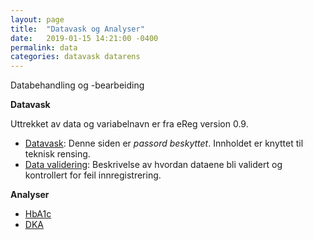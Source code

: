 ```yaml
---
layout: page
title:  "Datavask og Analyser"
date:   2019-01-15 14:21:00 -0400
permalink: data
categories: datavask datarens
---
```


Databehandling og -bearbeiding

**Datavask**

Uttrekket av data og variabelnavn er fra eReg version 0.9.

- [Datavask](https://bdreg.github.io/datavask/datavask_2018.html): Denne siden er
  *passord beskyttet*. Innholdet er knyttet til teknisk rensing.  
- [Data validering](https://bdreg.github.io/datavask/data_validering2018.nb.html):
  Beskrivelse av hvordan dataene bli validert og kontrollert for feil
  innregistrering.

**Analyser**

- [HbA1c](https://bdreg.github.io/datavask/analyse/mean_hba1c.html)
- [DKA](https://bdreg.github.io/datavask/analyse/dka.html)
